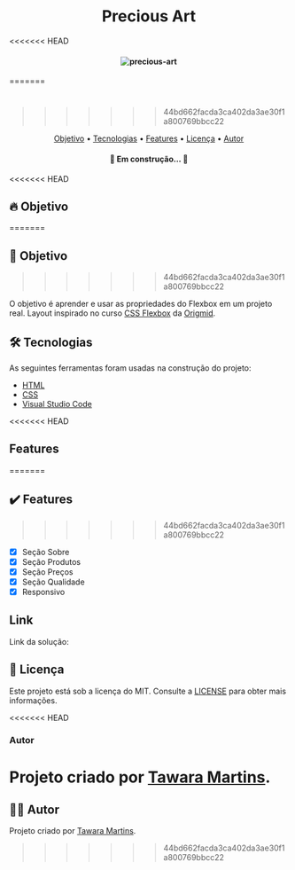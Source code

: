 <h1 align="center">Precious Art</h1>

<<<<<<< HEAD
<h4 align="center">
	<img src="img/precious-art.png" alt="precious-art">
</h4>
=======
<h1 align="center">
  </h1>

>>>>>>> 44bd662facda3ca402da3ae30f1a800769bbcc22
<p align="center">
 <a href="#objetivo">Objetivo</a> •
 <a href="#tecnologias">Tecnologias</a> • 
 <a href="#features">Features</a> • 
 <a href="#licenc-a">Licença</a> • 
 <a href="#autor">Autor</a>
</p>
<h4 align="center"> 
	🚧  Em construção...  🚧
</h4>

<<<<<<< HEAD
## 🔥 Objetivo
=======
## 📌 Objetivo
>>>>>>> 44bd662facda3ca402da3ae30f1a800769bbcc22

O objetivo é aprender e usar as propriedades do Flexbox em um projeto real. Layout inspirado no curso <a href="https://www.origamid.com/curso/css-flexbox/"> CSS Flexbox</a> da <a href="https://www.origamid.com/">Origmid</a>.

## 🛠 Tecnologias

As seguintes ferramentas foram usadas na construção do projeto:

- [HTML](https://developer.mozilla.org/pt-BR/docs/Web/HTML)
- [CSS](https://developer.mozilla.org/pt-BR/docs/Web/CSS)
- [Visual Studio Code](https://code.visualstudio.com/)

<<<<<<< HEAD
## Features
=======
## ✔️ Features
>>>>>>> 44bd662facda3ca402da3ae30f1a800769bbcc22

- [x] Seção Sobre
- [x] Seção Produtos
- [x] Seção Preços
- [x] Seção Qualidade
- [x] Responsivo

## Link

Link da solução: 

## 📝 Licença 
Este projeto está sob a licença do MIT. Consulte a [LICENSE](https://github.com/lukemorales/react-native-design-code/blob/master/LICENSE) para obter mais informações.

<<<<<<< HEAD
### Autor 
Projeto criado por <a href="https://github.com/tawaramartins">Tawara Martins</a>.
=======
## 🦸‍♀️ Autor 
Projeto criado por <a href="https://github.com/tawaramartins">Tawara Martins</a>.
>>>>>>> 44bd662facda3ca402da3ae30f1a800769bbcc22
